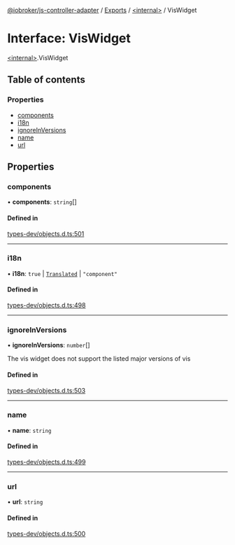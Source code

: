 [@iobroker/js-controller-adapter](../README.md) / [Exports](../modules.md) / [\<internal\>](../modules/internal_.md) / VisWidget

# Interface: VisWidget

[\<internal\>](../modules/internal_.md).VisWidget

## Table of contents

### Properties

- [components](internal_.VisWidget.md#components)
- [i18n](internal_.VisWidget.md#i18n)
- [ignoreInVersions](internal_.VisWidget.md#ignoreinversions)
- [name](internal_.VisWidget.md#name)
- [url](internal_.VisWidget.md#url)

## Properties

### components

• **components**: `string`[]

#### Defined in

[types-dev/objects.d.ts:501](https://github.com/ioBroker/ioBroker.js-controller/blob/559f7b7a/packages/types-dev/objects.d.ts#L501)

___

### i18n

• **i18n**: ``true`` \| [`Translated`](../modules/internal_.md#translated) \| ``"component"``

#### Defined in

[types-dev/objects.d.ts:498](https://github.com/ioBroker/ioBroker.js-controller/blob/559f7b7a/packages/types-dev/objects.d.ts#L498)

___

### ignoreInVersions

• **ignoreInVersions**: `number`[]

The vis widget does not support the listed major versions of vis

#### Defined in

[types-dev/objects.d.ts:503](https://github.com/ioBroker/ioBroker.js-controller/blob/559f7b7a/packages/types-dev/objects.d.ts#L503)

___

### name

• **name**: `string`

#### Defined in

[types-dev/objects.d.ts:499](https://github.com/ioBroker/ioBroker.js-controller/blob/559f7b7a/packages/types-dev/objects.d.ts#L499)

___

### url

• **url**: `string`

#### Defined in

[types-dev/objects.d.ts:500](https://github.com/ioBroker/ioBroker.js-controller/blob/559f7b7a/packages/types-dev/objects.d.ts#L500)
